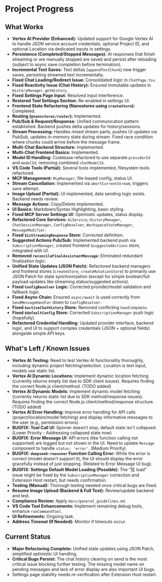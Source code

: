 # Project Progress

## What Works
*   **Vertex AI Provider (Enhanced):** Updated support for Google Vertex AI to handle JSON service account credentials, optional Project ID, and optional Location via dedicated inputs in settings.
*   **Persistence (Completed/Stopped Messages):** AI responses that finish streaming or are manually stopped are saved and persist after reloading (subject to async save completion before termination).
*   **Incremental Text Saves:** Text deltas (`appendTextChunk`) now trigger saves, persisting streamed text incrementally.
*   **Fixed Chat Loading/Redirect Issue:** Consolidated logic in `ChatPage.tsx`.
*   **Fixed Reactivity Issue (Chat History):** Ensured immutable updates in `HistoryManager.getHistory`.
*   **Fixed Settings Page Input:** Resolved input interference.
*   **Restored Tool Settings Section:** Re-enabled in settings UI.
*   **Frontend State Refactoring (Nanostores using `createStore`):** Completed.
*   **Routing (`@nanostores/router`):** Implemented.
*   **Pub/Sub & Request/Response:** Unified communication pattern established. Backend pushes delta updates for history/sessions.
*   **Stream Processing:** Handles mixed stream parts, pushes UI updates via PubSub, updates in-memory state during stream. Fixed race condition where chunks could arrive before the message frame.
*   **Multi-Chat Backend Structure:** Implemented.
*   **Multi-Chat Frontend Basics:** Implemented.
*   **Model ID Handling:** Codebase refactored to use separate `providerId` and `modelId`, removing combined `chatModelId`.
*   **VS Code Tools (Partial):** Several tools implemented, filesystem tools refactored.
*   **MCP Management:** `McpManager`, file-based config, status UI.
*   **Stream Cancellation:** Implemented via `abortCurrentStream`, triggers save attempt.
*   **Image Upload (Partial):** UI implemented, data sending logic exists. Backend needs review.
*   **Message Actions:** Copy/Delete implemented.
*   **UI Basics:** Markdown/Syntax Highlighting, basic styling.
*   **Fixed MCP Server Settings UI:** Optimistic updates, status display.
*   **Refactored Core Services:** `AiService`, `HistoryManager`, `ChatSessionManager`, `ConfigResolver`, `WorkspaceStateManager`, `MessageModifier`.
*   **Fixed `$isStreamingResponse` Store:** Corrected definition.
*   **Suggested Actions Pub/Sub:** Implemented backend push via `SubscriptionManager`, created frontend `$suggestedActions` store, integrated with UI.
*   **Removed `reconcileFinalAssistantMessage`:** Eliminated redundant finalization logic.
*   **Unified State Updates (JSON Patch):** Refactored backend managers and frontend stores (`createStore`, `createMutationStore`) to primarily use JSON Patch for state synchronization (except for simple boolean/full payload updates like streaming status/suggested actions).
*   **Fixed `ConfigResolver` Logic:** Corrected provider/model validation and fallback logic.
*   **Fixed Async Chain:** Ensured `async/await` is used correctly from `SendMessageHandler` down to `ConfigResolver`.
*   **Fixed `$activeChatHistory` Store:** Removed conflicting `handleUpdate`.
*   **Fixed `$defaultConfig` Store:** Corrected `SubscriptionManager` push logic (hopefully).
*   **Refactored Credential Handling:** Updated provider interface, backend logic, and UI to support complex credentials (JSON + optional fields) alongside simple API keys.

## What's Left / Known Issues
*   **Vertex AI Testing:** Need to test Vertex AI functionality thoroughly, including dynamic project fetching/selection. Location is text input, models use static list.
*   **Vertex AI Dynamic Locations:** Implement dynamic location fetching (currently returns empty list due to SDK client issues). Requires finding the correct Node.js client/method. (TODO added)
*   **Vertex AI Dynamic Models:** Implement dynamic model fetching (currently returns static list due to SDK method/response issues). Requires finding the correct Node.js client/method/response structure. (TODO added)
*   **Vertex AI Error Handling:** Improve error handling for API calls (project/location/model fetching) and display informative messages to the user (e.g., permission errors).
*   **BUGFIX: Tool Call UI:** Spinner doesn't stop, default state isn't collapsed. (Lower Priority - Addressing collapsed state now)
*   **BUGFIX: Error Message UI:** API errors (like function calling not supported) are logged but not shown in the UI. Need to update `Message` component to handle `status: 'error'`. (Medium Priority)
*   **BUGFIX: `deepseek-reasoner` Function Calling Error:** While the error is correct (model doesn't support it), the UI should display the error gracefully instead of just stopping. (Related to Error Message UI bug).
*   **BUGFIX: Settings Default Model Loading (Possible):** The "狂 load" issue might be fixed by the `SubscriptionManager` correction and Extension Host restart, but needs confirmation.
*   **Testing (Manual):** Thorough testing needed once critical bugs are fixed.
*   **Resume Image Upload (Backend & Full Test):** Review/update backend and test.
*   **Compliance Review:** Apply `docs/general_guidelines.md`.
*   **VS Code Tool Enhancements:** Implement remaining debug tools, enhance `runCommandTool`.
*   **UI Refinements:** Ongoing task.
*   **Address Timeout (If Needed):** Monitor if timeouts occur.

## Current Status
*   **Major Refactoring Complete:** Unified state updates using JSON Patch, simplified optimistic UI handling.
*   **Critical Bugs Persist:** The chat history clearing on send is the most critical issue blocking further testing. The missing model name on pending messages and lack of error display are also important UI bugs.
*   Settings page stability needs re-verification after Extension Host restart.
